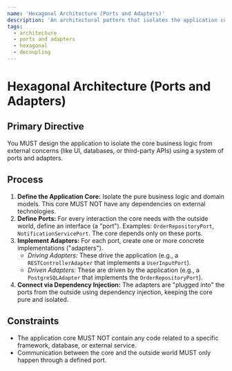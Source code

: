 ```yaml
---
name: 'Hexagonal Architecture (Ports and Adapters)'
description: 'An architectural pattern that isolates the application core from external services through well-defined interfaces (ports) and implementations (adapters).'
tags:
  - architecture
  - ports and adapters
  - hexagonal
  - decoupling
---
```


# Hexagonal Architecture (Ports and Adapters)

## Primary Directive

You MUST design the application to isolate the core business logic from external concerns (like UI, databases, or third-party APIs) using a system of ports and adapters.

## Process

1.  **Define the Application Core:** Isolate the pure business logic and domain models. This core MUST NOT have any dependencies on external technologies.
2.  **Define Ports:** For every interaction the core needs with the outside world, define an interface (a "port"). Examples: `OrderRepositoryPort`, `NotificationServicePort`. The core depends only on these ports.
3.  **Implement Adapters:** For each port, create one or more concrete implementations ("adapters").
    - _Driving Adapters:_ These drive the application (e.g., a `RESTControllerAdapter` that implements a `UserInputPort`).
    - _Driven Adapters:_ These are driven by the application (e.g., a `PostgreSQLAdapter` that implements the `OrderRepositoryPort`).
4.  **Connect via Dependency Injection:** The adapters are "plugged into" the ports from the outside using dependency injection, keeping the core pure and isolated.

## Constraints

- The application core MUST NOT contain any code related to a specific framework, database, or external service.
- Communication between the core and the outside world MUST only happen through a defined port.
